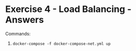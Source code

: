 # Exercise 4 - Load Balancing - Answers

Commands:

1. `docker-compose -f docker-compose-net.yml up`
